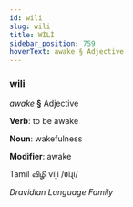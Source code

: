 ```yaml
---
id: wili
slug: wili
title: WİLİ
sidebar_position: 759
hoverText: awake § Adjective
---
```


### wili

*awake* **§** Adjective

**Verb**: to be awake

**Noun**: wakefulness

**Modifier**: awake

Tamil விழி viḻi /ʋiɻi/

*Dravidian Language Family*